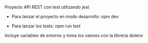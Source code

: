 Proyecto API REST con test utilizando jest

- Para lanzar el proyecto en modo desarrollo:
npm dev

- Para lanzar los tests:
npm run test

Incluye variables de entorno y toma los valores con la librería dotenv
